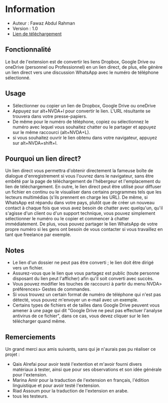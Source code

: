 # Information
- Auteur : Fawaz Abdul Rahman
- Version : 1.0
- [Lien de téléchargement](https://github.com/fawazar94/DirectLink/releases/download/1.0/directLink-1.0.nvda-addon)
## Fonctionnalité
Le but de l'extension est de convertir les liens Dropbox, Google Drive ou oneDrive (personnel ou Professionnel) en un lien direct, de plus, elle génère un lien direct vers une discussion WhatsApp avec le numéro de téléphone sélectionné.
## Usage
- Sélectionner ou copier un lien de  Dropbox, Google Drive ou oneDrive
- Appuyez sur alt+NVDA+l pour convertir le lien. L'URL résultante se trouvera dans votre presse-papiers.
- De même pour le numéro de téléphone, copiez ou sélectionnez le numéro avec lequel vous souhaitez chatter ou le partager et appuyez sur le même raccourci (alt+NVDA+L).
- si vous souhaitez ouvrir le lien obtenu dans votre navigateur, appuyez sur alt+NVDA+shift+l.
## Pourquoi un lien direct?
Un lien direct vous permettra d'obtenir directement la fameuse boîte de dialogue d'enregistrement si vous l'ouvrez dans le navigateur, sans être embêté par la page de téléchargement de l'hébergeur et l'emplacement du lien de téléchargement.
En outre, le lien direct peut être utilisé pour diffuser un fichier en continu ou le visualiser dans certains programmes tels que les lecteurs multimédias (s'ils prennent en charge les URL).
De même, si WhatsApp est répandu dans votre pays, plutôt que de créer un nouveau contact à chaque fois que vous avez besoin de chatter avec quelqu'un, qu'il s'agisse d'un client ou d'un support technique, vous pouvez simplement sélectionner le numéro ou le copier et commencer à chatter immédiatement.
De plus, vous pouvez partager le lien WhatsApp de votre propre numéro si les gens ont besoin de vous contacter si vous travaillez en tant que freelance par exemple.
## Notes
- Le lien d'un dossier ne peut pas être converti ; le lien doit être dirigé vers un fichier.
- Assurez-vous que le lien que vous partagez est public (toute personne disposant du lien peut l'afficher) afin qu'il soit converti avec succès.
- Vous pouvez modifier les touches de raccourci à partir du menu NVDA> préférences> Gestes de commandes.
- Si vous trouvez un certain format de numéro de téléphone qui n'est pas détecté, vous pouvez m'envoyer un e-mail avec un exemple. 
- Certains types de fichiers et de tailles dans Google Drive peuvent vous amener à une page qui dit "Google Drive ne peut pas effectuer l'analyse antivirus de ce fichier", dans ce cas, vous devez cliquer sur le lien télécharger quand même.
## Remerciements
Un grand merci aux amis suivants, sans qui je n'aurais pas pu réaliser ce projet :

- Qais Alrefai pour avoir testé l'extention et m'avoir fourni divers matériaux à tester, ainsi que pour ses observations et son idée générale pour l'extension.
- Marina Amir pour la traduction de l'extension en français, l'édition  linguistique et pour avoir testé l'extension.
- Riad Assoum pour la traduction de l'extension en arabe.
- tous les testeurs.


